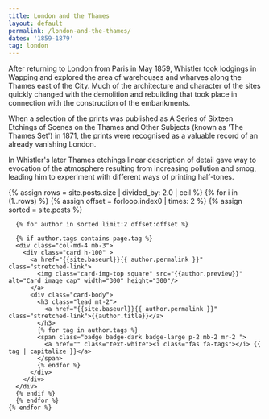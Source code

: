 ```yaml
---
title: London and the Thames
layout: default
permalink: /london-and-the-thames/
dates: '1859-1879'
tag: london
---
```

After returning to London from Paris in May 1859, Whistler took lodgings in Wapping and explored the area of warehouses and wharves along the Thames east of the City. Much of the architecture and character of the sites quickly changed with the demolition and rebuilding that took place in connection with the construction of the embankments.

When a selection of the prints was published as A Series of Sixteen Etchings of Scenes on the Thames and Other Subjects (known as 'The Thames Set') in 1871, the prints were recognised as a valuable record of an already vanishing London.

In Whistler's later Thames etchings linear description of detail gave way to evocation of the atmosphere resulting from increasing pollution and smog, leading him to experiment with different ways of printing half-tones.

<div class="container mb-3">
  <div class="row">
  {% assign rows =  site.posts.size | divided_by: 2.0 | ceil %}
  {% for i in (1..rows) %}
  {% assign offset = forloop.index0 | times: 2 %}
  {% assign sorted =  site.posts  %}

      {% for author in sorted limit:2 offset:offset %}

      {% if author.tags contains page.tag %}
      <div class="col-md-4 mb-3">
        <div class="card h-100" >
          <a href="{{site.baseurl}}{{ author.permalink }}" class="stretched-link">
            <img class="card-img-top square" src="{{author.preview}}" alt="Card image cap" width="300" height="300"/>
          </a>
          <div class="card-body">
            <h3 class="lead mt-2">
              <a href="{{site.baseurl}}{{ author.permalink }}" class="stretched-link">{{author.title}}</a>
            </h3>
            {% for tag in author.tags %}
            <span class="badge badge-dark badge-large p-2 mb-2 mr-2 ">
              <a href="" class="text-white"><i class="fas fa-tags"></i> {{ tag | capitalize }}</a>
            </span>
            {% endfor %}
          </div>
        </div>
      </div>
      {% endif %}
      {% endfor %}
    {% endfor %}


  </div>
</div>
